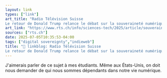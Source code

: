 ```yaml
---
layout: link
types: ["link"]
art_title: "Radio Télévision Suisse
Le retour de Donald Trump relance le débat sur la souveraineté numérique "
art_link: "https://www.rts.ch/info/sciences-tech/2025/article/souverainete-numerique-l-europe-face-au-defi-de-l-independance-technologique-28930147.html?rts_source=rss_t"
sources: ["rts.ch"]
date: 2025-07-05T10:35:53-04:00
tags: ["digital sovereignty","indieweb"]
title: "🔗 linkblog: Radio Télévision Suisse
Le retour de Donald Trump relance le débat sur la souveraineté numérique "
---
```

J'aimerais parler de ce sujet à mes étudiants. Même aux États-Unis, on doit nous demander de qui nous sommes dépendants dans notre vie numérique.